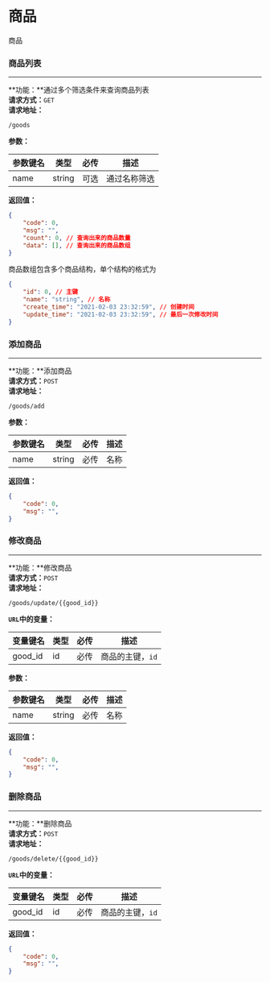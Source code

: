 # 商品  
商品






### 商品列表  
----
**功能：**通过多个筛选条件来查询商品列表  
**请求方式：**`GET`  
**请求地址：**  
```
/goods  
```
**参数：**  

|参数键名|类型|必传|描述|
|----|----|----|----|
|name|string|可选|通过名称筛选|

**返回值：**  
```json
{
    "code": 0,
    "msg": "",
    "count": 0, // 查询出来的商品数量
    "data": [], // 查询出来的商品数组
}
```
商品数组包含多个商品结构，单个结构的格式为
```json
{
    "id": 0, // 主键
    "name": "string", // 名称 
    "create_time": "2021-02-03 23:32:59", // 创建时间
    "update_time": "2021-02-03 23:32:59", // 最后一次修改时间
}
```









### 添加商品 
----
**功能：**添加商品  
**请求方式：**`POST`  
**请求地址：**  
```
/goods/add  
```
**参数：**  

|参数键名|类型|必传|描述|
|----|----|----|----|
|name|string|必传|名称|

**返回值：**  
```json
{
    "code": 0,
    "msg": "",
}
```












### 修改商品 
----
**功能：**修改商品  
**请求方式：**`POST`  
**请求地址：**  
```
/goods/update/{{good_id}}  
```
**`URL`中的变量：**  

|变量键名|类型|必传|描述|
|----|----|----|----|
|good_id|id|必传|商品的主键，`id`|

**参数：**  

|参数键名|类型|必传|描述|
|----|----|----|----|
|name|string|必传|名称|

**返回值：**  
```json
{
    "code": 0,
    "msg": "",
}
```













### 删除商品 
----
**功能：**删除商品  
**请求方式：**`POST`  
**请求地址：**  
```
/goods/delete/{{good_id}}  
```
**`URL`中的变量：**  

|变量键名|类型|必传|描述|
|----|----|----|----|
|good_id|id|必传|商品的主键，`id`|

**返回值：**  
```json
{
    "code": 0,
    "msg": "",
}

```



